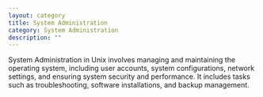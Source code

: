 ```yaml
---
layout: category
title: System Administration
category: System Administration
description: ""
---
```


System Administration in Unix involves managing and maintaining the operating system, including user accounts, system configurations, network settings, and ensuring system security and performance. It includes tasks such as troubleshooting, software installations, and backup management.